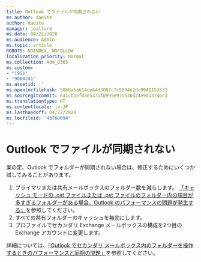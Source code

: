 ```yaml
---
title: Outlook でファイルが同期されない
ms.author: daeite
author: daeite
manager: joallard
ms.date: 04/21/2020
ms.audience: Admin
ms.topic: article
ROBOTS: NOINDEX, NOFOLLOW
localization_priority: Normal
ms.collection: Adm_O365
ms.custom:
- "1951"
- "9000241"
ms.assetid: ''
ms.openlocfilehash: 5868a5a614ce44d3007c7c5894e2dc9940153533
ms.sourcegitcommit: 631cbb5f03e5371f0995e976536d24e9d13746c3
ms.translationtype: HT
ms.contentlocale: ja-JP
ms.lasthandoff: 04/22/2020
ms.locfileid: "43768694"
---
```

# <a name="outlook-not-synching-folders"></a>Outlook でファイルが同期されない

案の定、Outlook でフォルダーが同期されない場合は、修正するためにいくつか試してみることがあります。

1. プライマリまたは共有メールボックスのフォルダー数を減らします。 [「キャッシュ モードの .ost ファイルまたは .pst ファイルのフォルダー内の項目が多すぎるフォルダーがある場合、Outlook のパフォーマンスの問題が発生する」](https://support.microsoft.com/help/2768656)を参照してください。
2. すべての共有フォルダーのキャッシュを無効にします。
3. プロファイルでセカンダリ Exchange メールボックスの構成を2つ目の Exchange アカウントに変更します。

詳細については、[「Outlook でセカンダリ メールボックス内のフォルダーを操作するときのパフォーマンスと同期の問題」](https://support.microsoft.com/help/3115602)を参照してください。
